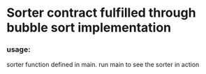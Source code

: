 # Sorter contract fulfilled through bubble sort implementation

### usage:
sorter function defined in main.
run main to see the sorter in action
